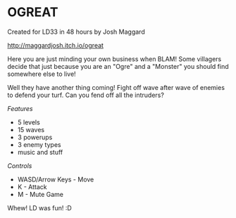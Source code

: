 # OGREAT
Created for LD33 in 48 hours by Josh Maggard

http://maggardjosh.itch.io/ogreat

Here you are just minding your own business when BLAM! Some villagers decide that just because you are an "Ogre" and a "Monster" you should find somewhere else to live!

Well they have another thing coming! Fight off wave after wave of enemies to defend your turf. Can you fend off all the intruders?

*Features*

- 5 levels
- 15 waves
- 3 powerups
- 3 enemy types
- music and stuff

*Controls*

- WASD/Arrow Keys - Move
- K - Attack
- M - Mute Game

Whew! LD was fun! :D
